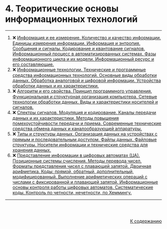 #

<div id="md-top">
  <h1>4. Теоритические основы информационных технологий</h1>
</div>

<hr/>
<ol>
  <li>❌ <a href="#1"> Информация и ее измерение. Количество и качество информации. Единицы измерения информации. Информация и энтропия. Сообщения и сигналы. Кодирование и квантование сигналов. Информационный процесс в автоматизированных системах. Фазы информационного цикла и их модели. Информационный ресурс и его составляющие. </a></li>
  <li>❌ <a href="#2"> Информационные технологии. Технические и программные средства информационных технологий. Основные виды обработки данных. Обработка аналоговой и цифровой информации. Устройства обработки данных и их характеристики. </a></li>
  <li>❌ <a href="#3"> Алгоритм и его свойства. Принцип программного управления. Функциональная и структурная организация компьютера. Сетевые технологии обработки данных. Виды и характеристики носителей и сигналов. </a></li>
  <li>❌ <a href="#4"> Спектры сигналов. Модуляция и кодирование. Каналы передачи данных и их характеристики. Методы повышения помехоустойчивости передачи и приема. Современные технические средства обмена данных и каналообразующей аппаратуры. </a></li>
  <li>❌ <a href="#5"> Типы и структуры данных. Организация данных на устройствах с прямым и последовательным доступом. Файлы данных. Файловые структуры. Носители информации и технические средства для хранения данных. </a></li>
  <li>❌ <a href="#6"> Представление информации в цифровых автоматах (ЦА). Позиционные системы счисления. Методы перевода чисел. Форматы представления чисел с плавающей запятой. Двоичная арифметика. Коды: прямой, обратный, дополнительный, модифицированный. Выполнение арифметических операций с числами с фиксированной и плавающей запятой. Информационные основы контроля работы цифровых автоматов. Систематические коды. Контроль по четности, нечетности, по Хеммингу. </a></li>
</ol>
<hr/>
<br />

##

<p align="right"><a href="#md-top">К содержанию</a></p>
